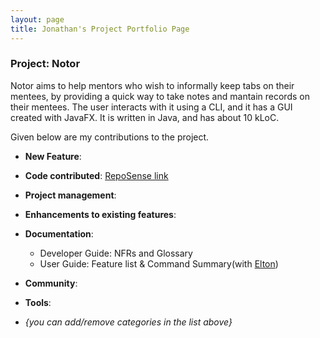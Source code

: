 ```yaml
---
layout: page 
title: Jonathan's Project Portfolio Page
---
```


### Project: Notor

Notor aims to help mentors who wish to informally keep tabs on their mentees, by providing a quick way to take notes and
mantain records on their mentees. The user interacts with it using a CLI, and it has a GUI created with JavaFX. It is
written in Java, and has about 10 kLoC.

Given below are my contributions to the project.

* **New Feature**:

* **Code contributed**: [RepoSense link]()

* **Project management**:


* **Enhancements to existing features**:

* **Documentation**:
    * Developer Guide: NFRs and Glossary
    * User Guide: Feature list & Command Summary(with [Elton](eltongohjh.md))
* **Community**:

* **Tools**:


* _{you can add/remove categories in the list above}_

